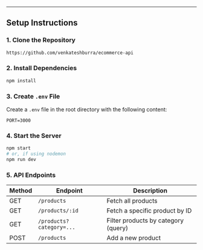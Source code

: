 ---

## Setup Instructions

### 1. Clone the Repository

```bash
https://github.com/venkateshburra/ecommerce-api
```

### 2. Install Dependencies

```bash
npm install
```

### 3. Create `.env` File

Create a `.env` file in the root directory with the following content:

```
PORT=3000
```

### 4. Start the Server

```bash
npm start
# or, if using nodemon
npm run dev
```

### 5.  API Endpoints

| Method | Endpoint                 | Description                         |
| ------ | ------------------------ | ----------------------------------- |
| GET    | `/products`              | Fetch all products                  |
| GET    | `/products/:id`          | Fetch a specific product by ID      |
| GET    | `/products?category=...` | Filter products by category (query) |
| POST   | `/products`              | Add a new product                   |


